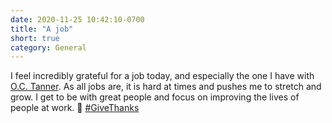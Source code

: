 ```yaml
---
date: 2020-11-25 10:42:10-0700
title: "A job"
short: true
category: General
---
```


I feel incredibly grateful for a job today, and especially the one I have with [O.C. Tanner](https://www.octanner.com). As all jobs are, it is hard at times and pushes me to stretch and grow. I get to be with great people and focus on improving the lives of people at work. 🥰 [#GiveThanks](https://www.churchofjesuschrist.org/inspiration/the-story-behind-my-global-prayer-of-gratitude)